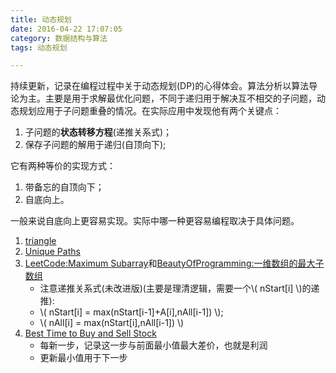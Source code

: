 ```yaml
---
title: 动态规划
date: 2016-04-22 17:07:05
category: 数据结构与算法
tags: 动态规划

---
```


持续更新，记录在编程过程中关于动态规划(DP)的心得体会。算法分析以算法导论为主。主要是用于求解最优化问题，不同于递归用于解决互不相交的子问题，动态规划应用于子问题重叠的情况。在实际应用中发现他有两个关键点：
1. 子问题的**状态转移方程**(递推关系式)；
2. 保存子问题的解用于递归(自顶向下);

它有两种等价的实现方式：
1. 带备忘的自顶向下；
2. 自底向上。

一般来说自底向上更容易实现。实际中哪一种更容易编程取决于具体问题。

1. [triangle](https://github.com/applefishsky009/LeetCode/blob/master/120%20-%20Triangle/120%20-%20Triangle.cpp)
2. [Unique Paths](https://github.com/applefishsky009/LeetCode/tree/master/62%20-%20Unique%20Paths)
3. [LeetCode:Maximum Subarray](https://github.com/applefishsky009/LeetCode/blob/master/53%20-%20Maximum%20Subarray/53%20-%20Maximum%20Subarray.cpp)和[BeautyOfProgramming:一维数组的最大子数组](https://github.com/applefishsky009/BeautyOfProgramming/blob/master/2.14%20-%20%E4%B8%80%E7%BB%B4%E6%95%B0%E7%BB%84%E7%9A%84%E6%9C%80%E5%A4%A7%E5%AD%90%E6%95%B0%E7%BB%84/2.14.cpp)
	+ 注意递推关系式(未改进版)(主要是理清逻辑，需要一个\\( nStart[i] \\)的递推):
	+ \\( nStart[i] = max(nStart[i-1]+A[i],nAll[i-1]) \\);
	+ \\( nAll[i] = max(nStart[i],nAll[i-1]) \\) 
4. [Best Time to Buy and Sell Stock](https://github.com/applefishsky009/LeetCode/blob/master/121%20-%20Best%20Time%20to%20Buy%20and%20Sell%20Stock/121%20-%20Best%20Time%20to%20Buy%20and%20Sell%20Stock.cpp)
	+ 每新一步，记录这一步与前面最小值最大差价，也就是利润
	+ 更新最小值用于下一步
